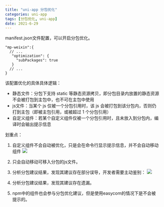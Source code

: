 ```yaml
---
title: "uni-app 分包优化"
categories: uni-app
tags: [分包优化, uni-app]
date: 2021-6-29
--- 
```


manifest.json文件配置，可以开启分包优化。
```
"mp-weixin":{
  // ...
   "optimization": {
     "subPackages": true
   }
  // ...
}
```

该配置优化的具体具体逻辑：

- 静态文件：分包下支持 static 等静态资源拷贝，即分包目录内放置的静态资源不会被打包到主包中，也不可在主包中使用
- js文件：当某个 js 仅被一个分包引用时，该 js 会被打包到该分包内，否则仍打到主包（即被主包引用，或被超过 1 个分包引用）
- 自定义组件：若某个自定义组件仅被一个分包引用时，且未放入到分包内，编译时会输出提示信息

划重点：
1. 自定义组件不会自动被优化，只是会在命令行显示提示信息，并不会自动移动组件
![](https://sharemeans.oss-cn-guangzhou.aliyuncs.com/picture/2021-8-7/1628306356264-image.png)

2. 只会自动移动可移入分包的js文件。
3. 分析分包建议结果，发现其建议存在部分误导，开发者需要主动鉴别：
![](https://sharemeans.oss-cn-guangzhou.aliyuncs.com/picture/2021-8-7/1628306408144-image.png)
4. 分析分包建议结果，发现其建议存在遗漏。
5. npm中的组件也会参与分包优化建议，但是使用easycom的情况下是不会被提示的。